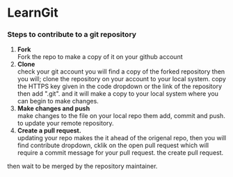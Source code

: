 <h1>LearnGit</h1>
<h3>Steps to contribute to a git repository</h3>

<ol>
  <li><b>Fork</b></li>
    Fork the repo to make a copy of it on your github account <br>
  <li><b>Clone</b></li>
    check your git account you will find a copy of the forked repository then you will; clone the repository on your account to your local system.
    copy the HTTPS key given in the code dropdown or the link of the repository then add ".git".
    and it will make a copy to your local system where you can begin to make changes.
   <li><b>Make changes and push</b></li>
     make changes to the file on your local repo them add, commit and push. to update your remote repository.
  <li><b>Create a pull request.</b></li>
    updating your repo makes the it ahead of the origenal repo, then you will find contribute dropdown, cklik on the open pull request which will require a commit message for your pull request. the create pull request.
    
</ol>

then wait to be merged by the repository maintainer.
